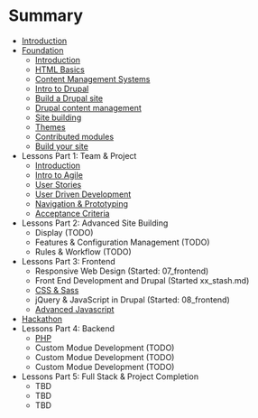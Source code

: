 # Summary

* [Introduction](README.md)
* [Foundation](foundation/README.md)
   * [Introduction](foundation/01_introduction.md)
   * [HTML Basics](foundation/02_html_basics.md)
   * [Content Management Systems](foundation/03_content_management_systems.md)
   * [Intro to Drupal](foundation/04_intro_to_drupal.md)
   * [Build a Drupal site](foundation/05_build_drupal_site.md)
   * [Drupal content management](foundation/06_management.md)
   * [Site building](foundation/07_site_building.md)
   * [Themes](foundation/08_themes.md)
   * [Contributed modules](foundation/09_contrib_modules.md)
   * [Build your site](foundation/10_build_your_site.md)
* Lessons Part 1: Team & Project
  * [Introduction](_lessons/00_intro/00_intro.md)
  * [Intro to Agile](_lessons/01_intro-to-agile/01_intro-to-agile.md)
  * [User Stories](_lessons/02_user-stories/02_user-stories.md)
  * [User Driven Development](_lessons/03_user-driven-development/03_user-driven-development.md)
  * [Navigation & Prototyping](_lessons/04_navigation-prototyping/04_navigation-prototyping.md)
  * [Acceptance Criteria](_lessons/05_acceptance-criteria-roadmapping/05_acceptance-criteria-roadmapping.md)
* Lessons Part 2: Advanced Site Building
  * Display (TODO)
  * Features & Configuration Management (TODO)
  * Rules & Workflow (TODO)
* Lessons Part 3: Frontend
  * Responsive Web Design (Started: 07_frontend)
  * Front End Development and Drupal (Started xx_stash.md)
  * [CSS & Sass](_lessons/08_frontend/08_frontend.md)
  * jQuery & JavaScript in Drupal (Started: 08_frontend)
  * [Advanced Javascript](_lessons/09_frontend/09_frontend.md)
* [Hackathon](_lessons/14_hackathon/14_hackathon.md)
* Lessons Part 4: Backend
  * [PHP](_lessons/11_backend/11_backend.md)
  * Custom Modue Development (TODO)
  * Custom Modue Development (TODO)
  * Custom Modue Development (TODO)
* Lessons Part 5: Full Stack & Project Completion
  * TBD
  * TBD
  * TBD
